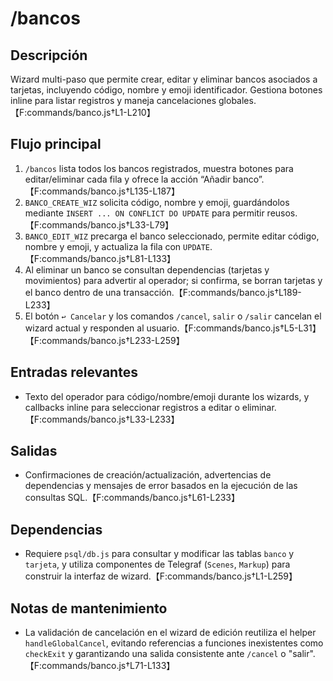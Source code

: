 # /bancos

## Descripción
Wizard multi-paso que permite crear, editar y eliminar bancos asociados a tarjetas, incluyendo código, nombre y emoji identificador. Gestiona botones inline para listar registros y maneja cancelaciones globales.【F:commands/banco.js†L1-L210】

## Flujo principal
1. `/bancos` lista todos los bancos registrados, muestra botones para editar/eliminar cada fila y ofrece la acción “Añadir banco”.【F:commands/banco.js†L135-L187】
2. `BANCO_CREATE_WIZ` solicita código, nombre y emoji, guardándolos mediante `INSERT ... ON CONFLICT DO UPDATE` para permitir reusos.【F:commands/banco.js†L33-L79】
3. `BANCO_EDIT_WIZ` precarga el banco seleccionado, permite editar código, nombre y emoji, y actualiza la fila con `UPDATE`.【F:commands/banco.js†L81-L133】
4. Al eliminar un banco se consultan dependencias (tarjetas y movimientos) para advertir al operador; si confirma, se borran tarjetas y el banco dentro de una transacción.【F:commands/banco.js†L189-L233】
5. El botón `↩️ Cancelar` y los comandos `/cancel`, `salir` o `/salir` cancelan el wizard actual y responden al usuario.【F:commands/banco.js†L5-L31】【F:commands/banco.js†L233-L259】

## Entradas relevantes
- Texto del operador para código/nombre/emoji durante los wizards, y callbacks inline para seleccionar registros a editar o eliminar.【F:commands/banco.js†L33-L233】

## Salidas
- Confirmaciones de creación/actualización, advertencias de dependencias y mensajes de error basados en la ejecución de las consultas SQL.【F:commands/banco.js†L61-L233】

## Dependencias
- Requiere `psql/db.js` para consultar y modificar las tablas `banco` y `tarjeta`, y utiliza componentes de Telegraf (`Scenes`, `Markup`) para construir la interfaz de wizard.【F:commands/banco.js†L1-L259】

## Notas de mantenimiento
- La validación de cancelación en el wizard de edición reutiliza el helper `handleGlobalCancel`, evitando referencias a funciones inexistentes como `checkExit` y garantizando una salida consistente ante `/cancel` o "salir".【F:commands/banco.js†L71-L133】
